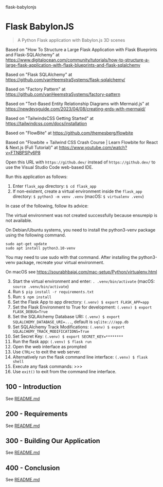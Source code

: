 flask-babylonjs
# Flask BabylonJS

> A Python Flask application with Babylon.js 3D scenes

Based on "How To Structure a Large Flask Application with Flask Blueprints and Flask-SQLAlchemy" at https://www.digitalocean.com/community/tutorials/how-to-structure-a-large-flask-application-with-flask-blueprints-and-flask-sqlalchemy

Based on "Flask SQLAlchemy" at https://github.com/vanHeemstraSystems/flask-sqlalchemy/

Based on "Factory Pattern" at https://github.com/vanHeemstraSystems/factory-pattern

Based on "Text-Based Entity Relationship Diagrams with Mermaid.js" at https://newdevsguide.com/2023/04/08/creating-erds-with-mermaid/

Based on "TailwindsCSS Getting Started" at https://tailwindcss.com/docs/installation

Based on "FlowBite" at https://github.com/themesberg/flowbite

Based on "Flowbite + Tailwind CSS Crash Course | Learn Flowbite for React & Next.js (Full Tutorial)" at https://www.youtube.com/watch?v=FTNBPSPy6P8

Open this URL with ```https://github.dev/``` instead of ```https://github.dev/``` to use the Visual Studio Code web-based IDE.

Run this application as follows:

1) Enter ```flask_app``` directory: ```$ cd flask_app```
2) If non-existent, create a virtual environment inside the ```flask_app``` directory: ```$ python3 -m venv .venv``` (macOS: ```$ virtualenv .venv```)

In case of the following, follow its advice:

The virtual environment was not created successfully because ensurepip is not
available.  

On Debian/Ubuntu systems, you need to install the python3-venv
package using the following command.

    sudo apt-get update
    sudo apt install python3.10-venv

You may need to use sudo with that command.  After installing the python3-venv
package, recreate your virtual environment.

On macOS see https://sourabhbajaj.com/mac-setup/Python/virtualenv.html


3) Start the virtual environment and enter: ```. .venv/bin/activate``` (macOS: ```source .venv/bin/activate```)
4) Run ```$ pip install -r requirements.txt```
5) Run: ```$ npm install```
6) Set the Flask App to app directory: ```(.venv) $ export FLASK_APP=app```
7) Set the Flask Environment to True for development: ```(.venv) $ export FLASK_DEBUG=True```
8) Set the SQLAlchemy Database URI: ```(.venv) $ export SQLALCHEMY_DATABASE_URI=...```, default is ```sqlite:///app.db```
9) Set SQLAlchemy Track Modifications: ```(.venv) $ export SQLALCHEMY_TRACK_MODIFICATIONS=True```
10) Set Secret Key: ```(.venv) $ export SECRET_KEY=********```
11) Run the flask app: ```(.venv) $ flask run```
12) Open the web interface as prompted
13) Use ```CTRL+c``` to exit the web server.
14) Alternatively run the flask command line interface: ```(.venv) $ flask shell```
15) Execute any flask commands: >>>
16) Use ```exit()``` to exit from the command line interface.

## 100 - Introduction

See [README.md](./100/README.md)

## 200 - Requirements

See [README.md](./200/README.md)

## 300 - Building Our Application

See [README.md](./300/README.md)

## 400 - Conclusion

See [README.md](./400/README.md)
